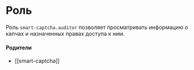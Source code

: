# Роль

Роль `smart-captcha.auditor` позволяет просматривать информацию о капчах и назначенных правах доступа к ним.


#### Родители

- [[smart-captcha]]
